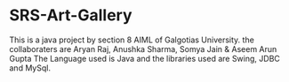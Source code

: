 # SRS-Art-Gallery
This is a java project by section 8 AIML of Galgotias University. the collaboraters are Aryan Raj, Anushka Sharma, Somya Jain & Aseem Arun Gupta
The Language used is Java and the libraries used are Swing, JDBC and MySql.
